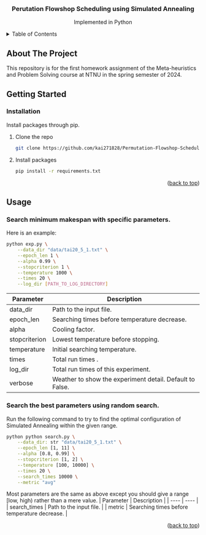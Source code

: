 <a name="readme-top"></a>

<!-- PROJECT SHIELDS -->
<!--
*** I'm using markdown "reference style" links for readability.
*** Reference links are enclosed in brackets [ ] instead of parentheses ( ).
*** See the bottom of this document for the declaration of the reference variables
*** for contributors-url, forks-url, etc. This is an optional, concise syntax you may use.
*** https://www.markdownguide.org/basic-syntax/#reference-style-links
-->
<!-- [![Contributors][contributors-shield]][contributors-url]
[![Forks][forks-shield]][forks-url]
[![Stargazers][stars-shield]][stars-url]
[![Issues][issues-shield]][issues-url]
[![MIT License][license-shield]][license-url]
[![LinkedIn][linkedin-shield]][linkedin-url] -->



<!-- PROJECT LOGO -->
<br />
<div align="center">
  <!-- <a href="https://github.com/kai271828">
    <img src="images/logo.png" alt="Logo" width="80" height="80">
  </a> -->

  <h3 align="center">Perutation Flowshop Scheduling using Simulated Annealing</h3>

  <p align="center">
    Implemented in Python
    <!-- <br />
    <a href="https://github.com/kai271828"><strong>Explore the docs »</strong></a>
    <br />
    <br />
    <a href="https://github.com/kai271828">View Demo</a>
    ·
    <a href="https://github.com/kai271828/.../issues">Report Bug</a>
    ·
    <a href="https://github.com/kai271828/.../issues">Request Feature</a>
  </p> -->
</div>



<!-- TABLE OF CONTENTS -->
<details>
  <summary>Table of Contents</summary>
  <ol>
    <li>
      <a href="#about-the-project">About The Project</a>
      <ul>
        <li><a href="#built-with">Built With</a></li>
      </ul>
    </li>
    <li>
      <a href="#getting-started">Getting Started</a>
      <ul>
        <li><a href="#prerequisites">Prerequisites</a></li>
        <li><a href="#installation">Installation</a></li>
      </ul>
    </li>
    <li><a href="#usage">Usage</a></li>
    <li><a href="#roadmap">Roadmap</a></li>
    <li><a href="#contributing">Contributing</a></li>
    <li><a href="#license">License</a></li>
    <li><a href="#contact">Contact</a></li>
    <li><a href="#acknowledgments">Acknowledgments</a></li>
  </ol>
</details>



<!-- ABOUT THE PROJECT -->
## About The Project

<!-- [![Product Name Screen Shot][product-screenshot]](https://example.com)-->

This repository is for the first homework assignment of the Meta-heuristics and Problem Solving course at NTNU in the spring semester of 2024.



<!-- ### Built With -->

<!-- This section should list any major frameworks/libraries used to bootstrap your project. Leave any add-ons/plugins for the acknowledgements section. Here are a few examples. -->

<!-- * [![Python][Next.js]][Next-url]
* [![React][React.js]][React-url]
* [![Vue][Vue.js]][Vue-url]
* [![Angular][Angular.io]][Angular-url]
* [![Svelte][Svelte.dev]][Svelte-url]
* [![Laravel][Laravel.com]][Laravel-url]
* [![Bootstrap][Bootstrap.com]][Bootstrap-url]
* [![JQuery][JQuery.com]][JQuery-url]

<p align="right">(<a href="#readme-top">back to top</a>)</p> -->



<!-- GETTING STARTED -->
## Getting Started

<!-- This is an example of how you may give instructions on setting up your project locally.
To get a local copy up and running follow these simple example steps. -->

<!-- ### Prerequisites

Install packages through pip.
* pip
  ```sh
  pip install -r requirements.txt
  ``` -->

### Installation

Install packages through pip.

1. Clone the repo
   ```sh
   git clone https://github.com/kai271828/Permutation-Flowshop-Scheduling-using-Simulated-Annealing.git
   ```
2. Install packages
   ```sh
   pip install -r requirements.txt
   ```

<p align="right">(<a href="#readme-top">back to top</a>)</p>



<!-- USAGE EXAMPLES -->
## Usage

### Search minimum makespan with specific parameters.
Here is an example:
```sh
python exp.py \
    --data_dir "data/tai20_5_1.txt" \
    --epoch_len 1 \
    --alpha 0.99 \
    --stopcriterion 1 \
    --temperature 1000 \
    --times 20 \
    --log_dir [PATH_TO_LOG_DIRECTORY]
```

|  Parameter   | Description  |
|  ----  | ----  |
| data_dir  | Path to the input file. |
| epoch_len  | Searching times before temperature decrease.  |
| alpha  | Cooling factor.  |
| stopcriterion  | Lowest temperature before stopping.  |
| temperature  | Initial searching temperature.  |
| times  | Total run times .  |
| log_dir  | Total run times of this experiment.  |
| verbose  | Weather to show the experiment detail. Default to False. |

### Search the best parameters using random search.
Run the following command to try to find the optimal configuration of Simulated Annealing within the given range.
```sh
python python search.py \
    --data_dir: str "data/tai20_5_1.txt" \
    --epoch_len [1, 11] \
    --alpha [0.8, 0.99] \
    --stopcriterion [1, 2] \
    --temperature [100, 10000] \
    --times 20 \
    --search_times 10000 \
    --metric "avg"
```
Most parameters are the same as above except you should give a range [low, high) rather than a mere value.
|  Parameter   | Description  |
|  ----  | ----  |
| search_times  | Path to the input file. |
| metric  | Searching times before temperature decrease.  |

<p align="right">(<a href="#readme-top">back to top</a>)</p>



<!-- ROADMAP -->
<!-- ## Roadmap

- [x] Add Changelog
- [x] Add back to top links
- [ ] Add Additional Templates w/ Examples
- [ ] Add "components" document to easily copy & paste sections of the readme
- [ ] Multi-language Support
    - [ ] Chinese
    - [ ] Spanish

See the [open issues](https://github.com/kai271828/Best-README-Template/issues) for a full list of proposed features (and known issues).

<p align="right">(<a href="#readme-top">back to top</a>)</p> -->



<!-- CONTRIBUTING -->
<!-- ## Contributing

Contributions are what make the open source community such an amazing place to learn, inspire, and create. Any contributions you make are **greatly appreciated**.

If you have a suggestion that would make this better, please fork the repo and create a pull request. You can also simply open an issue with the tag "enhancement".
Don't forget to give the project a star! Thanks again!

1. Fork the Project
2. Create your Feature Branch (`git checkout -b feature/AmazingFeature`)
3. Commit your Changes (`git commit -m 'Add some AmazingFeature'`)
4. Push to the Branch (`git push origin feature/AmazingFeature`)
5. Open a Pull Request

<p align="right">(<a href="#readme-top">back to top</a>)</p> -->



<!-- LICENSE -->
<!-- ## License

Distributed under the MIT License. See `LICENSE.txt` for more information.

<p align="right">(<a href="#readme-top">back to top</a>)</p> -->



<!-- CONTACT -->
<!-- ## Contact

Your Name - [@your_twitter](https://twitter.com/your_username) - email@example.com

Project Link: [https://github.com/your_username/repo_name](https://github.com/your_username/repo_name)

<p align="right">(<a href="#readme-top">back to top</a>)</p> -->



<!-- ACKNOWLEDGMENTS -->
<!-- ## Acknowledgments

Use this space to list resources you find helpful and would like to give credit to. I've included a few of my favorites to kick things off!

* [Choose an Open Source License](https://choosealicense.com)
* [GitHub Emoji Cheat Sheet](https://www.webpagefx.com/tools/emoji-cheat-sheet)
* [Malven's Flexbox Cheatsheet](https://flexbox.malven.co/)
* [Malven's Grid Cheatsheet](https://grid.malven.co/)
* [Img Shields](https://shields.io)
* [GitHub Pages](https://pages.github.com)
* [Font Awesome](https://fontawesome.com)
* [React Icons](https://react-icons.github.io/react-icons/search)

<p align="right">(<a href="#readme-top">back to top</a>)</p> -->



<!-- MARKDOWN LINKS & IMAGES -->
<!-- https://www.markdownguide.org/basic-syntax/#reference-style-links -->
<!-- [contributors-shield]: https://img.shields.io/github/contributors/kai271828/Best-README-Template.svg?style=for-the-badge
[contributors-url]: https://github.com/kai271828/Best-README-Template/graphs/contributors
[forks-shield]: https://img.shields.io/github/forks/kai271828/Best-README-Template.svg?style=for-the-badge
[forks-url]: https://github.com/kai271828/Best-README-Template/network/members
[stars-shield]: https://img.shields.io/github/stars/kai271828/Best-README-Template.svg?style=for-the-badge
[stars-url]: https://github.com/kai271828/Best-README-Template/stargazers
[issues-shield]: https://img.shields.io/github/issues/kai271828/Best-README-Template.svg?style=for-the-badge
[issues-url]: https://github.com/kai271828/Best-README-Template/issues
[license-shield]: https://img.shields.io/github/license/kai271828/Best-README-Template.svg?style=for-the-badge
[license-url]: https://github.com/kai271828/Best-README-Template/blob/master/LICENSE.txt
[linkedin-shield]: https://img.shields.io/badge/-LinkedIn-black.svg?style=for-the-badge&logo=linkedin&colorB=555
[linkedin-url]: https://linkedin.com/in/kai271828
[product-screenshot]: images/screenshot.png
[Next.js]: https://img.shields.io/badge/next.js-000000?style=for-the-badge&logo=nextdotjs&logoColor=white
[Next-url]: https://nextjs.org/
[React.js]: https://img.shields.io/badge/React-20232A?style=for-the-badge&logo=react&logoColor=61DAFB
[React-url]: https://reactjs.org/
[Vue.js]: https://img.shields.io/badge/Vue.js-35495E?style=for-the-badge&logo=vuedotjs&logoColor=4FC08D
[Vue-url]: https://vuejs.org/
[Angular.io]: https://img.shields.io/badge/Angular-DD0031?style=for-the-badge&logo=angular&logoColor=white
[Angular-url]: https://angular.io/
[Svelte.dev]: https://img.shields.io/badge/Svelte-4A4A55?style=for-the-badge&logo=svelte&logoColor=FF3E00
[Svelte-url]: https://svelte.dev/
[Laravel.com]: https://img.shields.io/badge/Laravel-FF2D20?style=for-the-badge&logo=laravel&logoColor=white
[Laravel-url]: https://laravel.com
[Bootstrap.com]: https://img.shields.io/badge/Bootstrap-563D7C?style=for-the-badge&logo=bootstrap&logoColor=white
[Bootstrap-url]: https://getbootstrap.com
[JQuery.com]: https://img.shields.io/badge/jQuery-0769AD?style=for-the-badge&logo=jquery&logoColor=white
[JQuery-url]: https://jquery.com  -->
